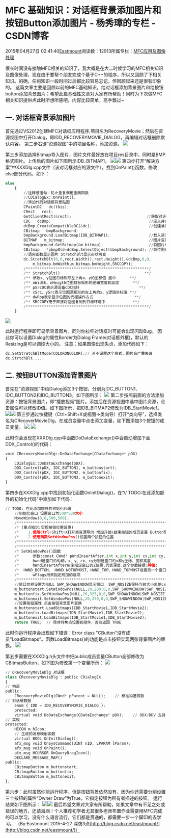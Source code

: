
# MFC 基础知识：对话框背景添加图片和按钮Button添加图片 - 杨秀璋的专栏 - CSDN博客

2015年04月27日 02:41:40[Eastmount](https://me.csdn.net/Eastmount)阅读数：12913所属专栏：[MFC应用及图像处理](https://blog.csdn.net/column/details/eastmount-mfc.html)



很长时间没有接触MFC相关的知识了，我大概是在大二时候学习的MFC相关知识及图像处理，现在由于要帮个朋友完成个基于C++的程序，所以又回顾了下相关知识。的确，任何知识一段时间过后都比较容易忘记，但回顾起来还是很有印象的。
这篇文章主要是回顾以前的MFC基础知识，给对话框添加背景图片和给按钮button添加背景图片；希望此篇基础性文章对大家有所帮助！同时为下次做MFC相关知识提供点此时所想所感吧。内容比较简单，高手飘过~
## 一. 对话框背景添加图片
首先通过VS2012创建MFC对话框应用程序,项目名为RecoveryMovie；然后在资源视图中打开Dialog，即IDD_RECOVERYMOVIE_DIALOG，再编辑对话框删除默认内容。
第二步右键“资源视图”中的项目名称，添加资源。
![](https://img-blog.csdn.net/20150427014119836)

第三步添加选择Bitmap导入图片，图片文件最好放在项目res目录中，同时是BMP格式图片。上传后的图片如下图所示IDB_BITMAP1。
![](https://img-blog.csdn.net/20150427014408052)![](https://img-blog.csdn.net/20150427014739719)
第四步打开“解决方案”中XXXDlg.cpp文件（该对话框对应的源文件），找到OnPaint()函数，修改else部分代码，如下：
```python
else
	{
		//注释该语句：防止重复调用重画函数
		//CDialogEx::OnPaint();
		//添加代码对话框背景贴图
		CPaintDC   dc(this);   
		CRect   rect;   
		GetClientRect(&rect);                                 //获取对话框长宽       
		CDC   dcBmp;                                           //定义并创建一个内存设备环境
		dcBmp.CreateCompatibleDC(&dc);                         //创建兼容性DC
		CBitmap   bmpBackground;   
		bmpBackground.LoadBitmap(IDB_BITMAP1);                 //载入资源中的IDB_BITMAP1图片
		BITMAP   m_bitmap;                                     //图片变量                
		bmpBackground.GetBitmap(&m_bitmap);                    //将图片载入位图中
		CBitmap   *pbmpOld=dcBmp.SelectObject(&bmpBackground); //将位图选入临时内存设备环境  
		//调用函数显示图片 StretchBlt显示形状可变
		dc.StretchBlt(0,0,rect.Width(),rect.Height(),&dcBmp,0,0,
			m_bitmap.bmWidth,m_bitmap.bmHeight,SRCCOPY);   	
		/******************************************************/
		/** StretchBlt()                                     **/
		/** 参数x、y位图目标矩形左上角x、y的坐标值 居中      **/
		/** nWidth、nHeigth位图目标矩形的逻辑宽度和高度      **/
		/** pSrcDC表示源设备CDC指针                          **/
		/** xSrc、ySrc表示位图源矩形的左上角的x、y逻辑坐标值 **/
		/** dwRop表示显示位图的光栅操作方式                  **/
		/** SRCCOPY用于直接将位图复制到目标环境中            **/
		/******************************************************/
	}
```
![](https://img-blog.csdn.net/20150427015257376)

此时运行程序即可显示背景图片，同时你拉伸对话框时可能会出现闪动Bug。
因此你可以设置Dialog的属性Border为Dialog Frame(对话框外框)，默认的Resizing是可以调控大小的。
注意：如果图像出现失贞，添加代码如下：
```python
dc.SetStretchBltMode(COLORONCOLOR);// 若不设置这个模式，图片会严重失真
dc.StrtchBlt....
```

## 二. 按钮BUTTON添加背景图片
首先在“资源视图”中给Dialog添加3个按钮，分别为IDC_BUTTON1、IDC_BUTTON2和IDC_BUTTON3，如下图所示：
![](https://img-blog.csdn.net/20150427020606978)
第二步按照前面的方法添加资源：按钮背景图片，即“播放视频”图片。添加后在资源视图中选中图片资源，点击属性可以修改ID值。如下图所示，把IDB_BITMAP2修改为IDB_StartMovie1。
![](https://img-blog.csdn.net/20150427020927775)![](https://img-blog.csdn.net/20150427021050508)
第三步通过快捷键（Ctrl+Shift+X或视图->类向导）打开“类向导”，选择类名为CRecoverMovieDlg，在成员变量中点击添加变量，如下图添加3个按钮的成员变量。
![](https://img-blog.csdn.net/20150427021629949)
![](https://img-blog.csdn.net/20150427021726390)


此时你会发现在XXXDlg.cpp中函数DoDataExchange()中会自动增加下面DDX_Control()的代码：
```python
void CRecoveryMovieDlg::DoDataExchange(CDataExchange* pDX)
{
	CDialogEx::DoDataExchange(pDX);
	DDX_Control(pDX, IDC_BUTTON1, m_buttonstart);
	DDX_Control(pDX, IDC_BUTTON2, m_buttonfix);
	DDX_Control(pDX, IDC_BUTTON3, m_buttonexit);
}
```
第四步在XXXDlg.cpp中找到初始化函数OnInitDialog()，在“// TODO:在此添加额外的初始化代码”中添加如下代码：
```python
// TODO: 在此添加额外的初始化代码
	//初始化窗口 设置窗口为500*500大小
	MoveWindow(0,0,500,500);  
	/*******************************************************************************/
	/* (重点知识:实现按钮位置设置)                                                 */
	/*    1.使用Ctrl+Shift+X打开类资源导向 增加开始\结束按钮的成员变量 Button型    */
	/*    2.使用函数SetWindowPos()设置两个按钮的位置                               */
	/*******************************************************************************/
	/*******************************************************************************/
	/* SetWindowPos()函数                                                          */
	/*		参数:const CWnd* pWndInsertAfter,int x,int y,int cx,int cy,UINT nFlags */
	/*      hwnd是窗口的句柄，x、y、cx、cy分别是窗口的x和y坐标、宽和高度           */
	/*      hWndInsertAfter用来指定窗口的Z位置,代表深度.这个参数接受5种值:         */
	/*  HWND_BOTTOM、 HWND_NOTOPMOST、HWND_TOP、HWND_TOPMOST或者另一个窗口的句柄   */
	/*      wFlags用来指定附加的选项                                               */
	/*******************************************************************************/
	//窗口句柄设置为NULL SWP_SHOWWINDOW显示窗口  SWP_NOSIZE保持当前大小忽略cx\xy故设置为0
	m_buttonstart.SetWindowPos(NULL,20,280,0,0,SWP_SHOWWINDOW|SWP_NOSIZE);   
	m_buttonfix.SetWindowPos(NULL,20,325,0,0,SWP_SHOWWINDOW|SWP_NOSIZE);  
	m_buttonexit.SetWindowPos(NULL,20,370,0,0,SWP_SHOWWINDOW|SWP_NOSIZE);  
	//设置按钮属性 点击按钮背景图片变换
	m_buttonstart.LoadBitmaps(IDB_StartMovie1,IDB_StartMovie2);
	m_buttonfix.LoadBitmaps(IDB_StartMovie1,IDB_StartMovie2);
	m_buttonexit.LoadBitmaps(IDB_StartMovie1,IDB_StartMovie2);
	return TRUE;  // 除非将焦点设置到控件，否则返回 TRUE
```
此时你运行程序会出现如下错误：Error class "CButton"没有成员“LoadBitmaps”。函数LoadBitmaps()的功能是点击按钮实现两张背景图片的替换。
![](https://img-blog.csdn.net/20150427022639692)

第五步需要在XXXDlg.h头文件中把public成员变量CButton全部修改为CBitmapButton，如下图为修改第一个变量所示：
![](https://img-blog.csdn.net/20150427022828246)
```python
// CRecoveryMovieDlg 对话框
class CRecoveryMovieDlg : public CDialogEx
{
// 构造
public:
	CRecoveryMovieDlg(CWnd* pParent = NULL);	// 标准构造函数
// 对话框数据
	enum { IDD = IDD_RECOVERYMOVIE_DIALOG };
	protected:
	virtual void DoDataExchange(CDataExchange* pDX);	// DDX/DDV 支持
// 实现
protected:
	HICON m_hIcon;
	// 生成的消息映射函数
	virtual BOOL OnInitDialog();
	afx_msg void OnSysCommand(UINT nID, LPARAM lParam);
	afx_msg void OnPaint();
	afx_msg HCURSOR OnQueryDragIcon();
	DECLARE_MESSAGE_MAP()
public:
	CBitmapButton m_buttonstart;
	CBitmapButton m_buttonfix;
	CBitmapButton m_buttonexit;
};
```
第六步：此时虽然你能运行程序，但是按钮背景依然没有，因为你还需要分别设置三个按钮的属性“Owner Draw”为True，它指定按钮为所有者描述的按钮。
运行结果如下图所示：
![](https://img-blog.csdn.net/20150427023540296)![](https://img-blog.csdn.net/20150427023454472)
最后希望文章对大家有所帮助，如果文章中有不足之处或错误的地方，还请海涵！个人推荐初学者尤其很多老师布置作业需要用MFC完成的可以学习，没有什么语言流行，它们都是贯通的，都需要一步一个脚印的去学习。
（By:Eastmount 2015-4-27 深夜3点[http://blog.csdn.net/eastmount/](http://blog.csdn.net/eastmount/)）




